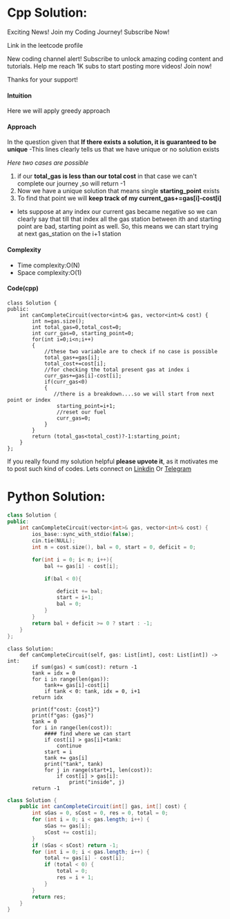 # Cpp Solution:
 Exciting News! Join my Coding Journey! Subscribe Now! 

 Link in the leetcode profile 

New coding channel alert!  Subscribe to unlock amazing coding content and tutorials. Help me reach 1K subs to start posting more videos! Join now! 

Thanks for your support! 
#### Intuition
Here we will apply greedy approach

#### Approach
In the question given that
**If there exists a solution, it is guaranteed to be unique**
-This lines clearly tells us that we have unique or no solution exists

*Here two cases are possible*
1. if our **total_gas is less than our total cost** in that case we can't complete our journey ,so will return -1
2. Now we have a unique solution that means single **starting_point** exists
3. To find that point we will **keep track of my current_gas+=gas[i]-cost[i]**
  - lets suppose at any index our current gas became negative so we can clearly say that till that index all the gas station between ith and starting point are bad,  starting point as well.
So, this means we can start trying at next gas_station on the i+1 station

#### Complexity
- Time complexity:O(N)
- Space complexity:O(1)

#### Code(cpp)
```
class Solution {
public:
    int canCompleteCircuit(vector<int>& gas, vector<int>& cost) {
        int n=gas.size();
        int total_gas=0,total_cost=0;
        int curr_gas=0, starting_point=0;
        for(int i=0;i<n;i++)
        {
            //these two variable are to check if no case is possible
            total_gas+=gas[i];
            total_cost+=cost[i];
            //for checking the total present gas at index i
            curr_gas+=gas[i]-cost[i];
            if(curr_gas<0)
            {
               //there is a breakdown....so we will start from next point or index
                starting_point=i+1;
                //reset our fuel 
                curr_gas=0;
            }
        }
        return (total_gas<total_cost)?-1:starting_point;     
    }
};
```
If you really found my solution helpful **please upvote it**, as it motivates me to post such kind of codes.
Lets connect on [Linkdin](https://www.linkedin.com/in/mahesh-vishnoi-a4a47a193/) Or [Telegram](https://t.me/mahesh_vishnoi29)



# Python Solution:
```cpp
class Solution {
public:
    int canCompleteCircuit(vector<int>& gas, vector<int>& cost) {
        ios_base::sync_with_stdio(false);
        cin.tie(NULL);
        int n = cost.size(), bal = 0, start = 0, deficit = 0;

        for(int i = 0; i< n; i++){
            bal += gas[i] - cost[i];

            if(bal < 0){

                deficit += bal;
                start = i+1;
                bal = 0;
            }
        }
        return bal + deficit >= 0 ? start : -1;
    }
};
```

```Python3
class Solution:
    def canCompleteCircuit(self, gas: List[int], cost: List[int]) -> int:
        if sum(gas) < sum(cost): return -1
        tank = idx = 0
        for i in range(len(gas)):
            tank+= gas[i]-cost[i] 
            if tank < 0: tank, idx = 0, i+1
        return idx 

        print(f"cost: {cost}")
        print(f"gas: {gas}")
        tank = 0
        for i in range(len(cost)):
            #### find where we can start
            if cost[i] > gas[i]+tank:
                continue
            start = i    
            tank += gas[i]
            print("tank", tank)
            for j in range(start+1, len(cost)):
                if cost[i] > gas[i]:
                    print("inside", j)
        return -1
```

```Java
class Solution {
    public int canCompleteCircuit(int[] gas, int[] cost) {
        int sGas = 0, sCost = 0, res = 0, total = 0;
        for (int i = 0; i < gas.length; i++) {
            sGas += gas[i];
            sCost += cost[i];
        }
        if (sGas < sCost) return -1;
        for (int i = 0; i < gas.length; i++) {
            total += gas[i] - cost[i];
            if (total < 0) {
                total = 0;
                res = i + 1;
            }
        }
        return res;
    }
}
```
